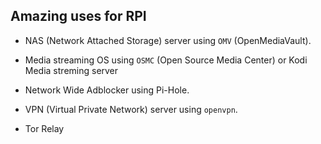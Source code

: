 ## Amazing uses for RPI

* NAS (Network Attached Storage) server using `OMV` (OpenMediaVault).

* Media streaming OS using `OSMC` (Open Source Media Center) or Kodi Media streming server

* Network Wide Adblocker using Pi-Hole.

* VPN (Virtual Private Network) server using `openvpn`.

* Tor Relay
